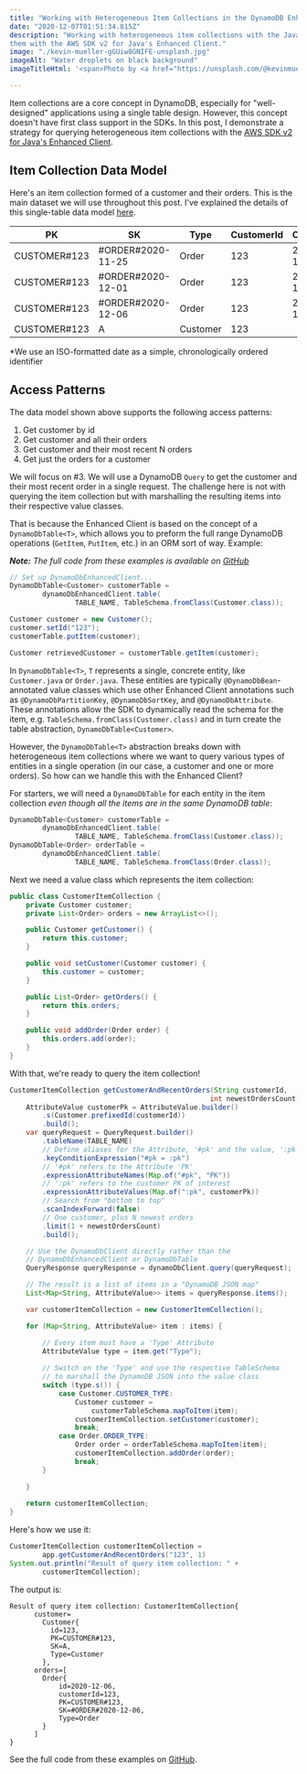 ```yaml
---
title: "Working with Heterogeneous Item Collections in the DynamoDB Enhanced Client for Java" 
date: "2020-12-07T01:51:34.815Z"
description: "Working with heterogeneous item collections with the Java SDKs can be tricky. Here we see how to handle 
them with the AWS SDK v2 for Java's Enhanced Client."
image: "./kevin-mueller-gGUiw8GNIFE-unsplash.jpg"
imageAlt: "Water droplets on black background"
imageTitleHtml: '<span>Photo by <a href="https://unsplash.com/@kevinmueller?utm_source=unsplash&amp;utm_medium=referral&amp;utm_content=creditCopyText">Kevin Mueller</a> on <a href="https://unsplash.com/?utm_source=unsplash&amp;utm_medium=referral&amp;utm_content=creditCopyText">Unsplash</a></span>'

---
```


Item collections are a core concept in DynamoDB, especially for "well-designed" applications using a single table 
design. However, this concept doesn't have first class support in the SDKs. In this post, I demonstrate a 
strategy for querying heterogeneous item collections with the 
[AWS SDK v2 for Java's Enhanced Client](https://github.com/aws/aws-sdk-java-v2/tree/master/services-custom/dynamodb-enhanced).

## Item Collection Data Model

Here's an item collection formed of a customer and their orders. This is the main dataset we will use 
throughout this post. I've explained the details of this single-table data model 
[here](https://www.davidagood.com/dynamodb-data-modeling/).

PK | SK | Type | CustomerId | OrderId*
---|----|------|------------|--------
CUSTOMER#123|#ORDER#2020-11-25|Order|123|2020-11-25
CUSTOMER#123|#ORDER#2020-12-01|Order|123|2020-12-01
CUSTOMER#123|#ORDER#2020-12-06|Order|123|2020-12-06
CUSTOMER#123|A|Customer|123|

*We use an ISO-formatted date as a simple, chronologically ordered identifier

## Access Patterns

The data model shown above supports the following access patterns:

1. Get customer by id
1. Get customer and all their orders
1. Get customer and their most recent N orders
1. Get just the orders for a customer
   
We will focus on #3. We will use a DynamoDB `Query` to get the customer and their most recent order in a single request. 
The challenge here is not with querying the item collection but with marshalling the resulting items 
into their respective value classes.

That is because the Enhanced Client is based on the concept of a `DynamoDbTable<T>`, which allows you to preform the 
full range DynamoDB operations (`GetItem`, `PutItem`, etc.) in an ORM sort of way. Example:

_**Note:** The full code from these examples is available on [GitHub](https://github.com/helloworldless/dynamodb-java-sdk-v2)_

```java
// Set up DynamoDbEnhancedClient...
DynamoDbTable<Customer> customerTable = 
        dynamoDbEnhancedClient.table(
                TABLE_NAME, TableSchema.fromClass(Customer.class));

Customer customer = new Customer();
customer.setId("123");
customerTable.putItem(customer);

Customer retrievedCustomer = customerTable.getItem(customer);
```

In `DynamoDbTable<T>`, `T` represents a single, concrete entity, like `Customer.java` or `Order.java`. 
These entities are typically `@DynamoDbBean`-annotated value classes which use other Enhanced Client annotations such 
as `@DynamoDbPartitionKey`, `@DynamoDbSortKey`, and `@DynamoDbAttribute`.  
These annotations allow the SDK to dynamically read the schema for the item, 
e.g. `TableSchema.fromClass(Customer.class)` and in turn create the table abstraction, `DynamoDbTable<Customer>`. 

However, the `DynamoDbTable<T>` abstraction 
breaks down with heterogeneous item collections where we want to query various types of entities in a single operation 
(in our case, a customer and one or more orders). So how can 
we handle this with the Enhanced Client?

For starters, we will need a `DynamoDbTable` for each entity in the item collection 
_even though all the items are in the same DynamoDB table_:

```java
DynamoDbTable<Customer> customerTable = 
        dynamoDbEnhancedClient.table(
                TABLE_NAME, TableSchema.fromClass(Customer.class));
DynamoDbTable<Order> orderTable = 
        dynamoDbEnhancedClient.table(
                TABLE_NAME, TableSchema.fromClass(Order.class));
```

Next we need a value class which represents the item collection:

```java
public class CustomerItemCollection {
    private Customer customer;
    private List<Order> orders = new ArrayList<>();

    public Customer getCustomer() {
        return this.customer;
    }

    public void setCustomer(Customer customer) {
        this.customer = customer;
    }

    public List<Order> getOrders() {
        return this.orders;
    }

    public void addOrder(Order order) {
        this.orders.add(order);
    }
}
```

With that, we're ready to query the item collection!

```java
CustomerItemCollection getCustomerAndRecentOrders(String customerId, 
                                                 int newestOrdersCount) {
    AttributeValue customerPk = AttributeValue.builder()
        .s(Customer.prefixedId(customerId))
        .build();
    var queryRequest = QueryRequest.builder()
        .tableName(TABLE_NAME)
        // Define aliases for the Attribute, '#pk' and the value, ':pk'
        .keyConditionExpression("#pk = :pk")
        // '#pk' refers to the Attribute 'PK'
        .expressionAttributeNames(Map.of("#pk", "PK"))
        // ':pk' refers to the customer PK of interest
        .expressionAttributeValues(Map.of(":pk", customerPk))
        // Search from "bottom to top"
        .scanIndexForward(false)
        // One customer, plus N newest orders
        .limit(1 + newestOrdersCount)
        .build();

    // Use the DynamoDbClient directly rather than the
    // DynamoDbEnhancedClient or DynamoDbTable
    QueryResponse queryResponse = dynamoDbClient.query(queryRequest);

    // The result is a list of items in a "DynamoDB JSON map"
    List<Map<String, AttributeValue>> items = queryResponse.items();

    var customerItemCollection = new CustomerItemCollection();

    for (Map<String, AttributeValue> item : items) {

        // Every item must have a 'Type' Attribute
        AttributeValue type = item.get("Type");
    
        // Switch on the 'Type' and use the respective TableSchema 
        // to marshall the DynamoDB JSON into the value class
        switch (type.s()) {
            case Customer.CUSTOMER_TYPE:
                Customer customer = 
                    customerTableSchema.mapToItem(item);
                customerItemCollection.setCustomer(customer);
                break;
            case Order.ORDER_TYPE:
                Order order = orderTableSchema.mapToItem(item);
                customerItemCollection.addOrder(order);
                break;
        }

    }
    
    return customerItemCollection;
}
```

Here's how we use it: 

```java
CustomerItemCollection customerItemCollection =
        app.getCustomerAndRecentOrders("123", 1)
System.out.println("Result of query item collection: " + 
        customerItemCollection);
```

The output is:

```text
Result of query item collection: CustomerItemCollection{
      customer=
        Customer{
          id=123, 
          PK=CUSTOMER#123, 
          SK=A, 
          Type=Customer
        }, 
      orders=[
        Order{
            id=2020-12-06, 
            customerId=123, 
            PK=CUSTOMER#123, 
            SK=#ORDER#2020-12-06, 
            Type=Order
        }
      ]
}
```

See the full code from these examples on [GitHub](https://github.com/helloworldless/dynamodb-java-sdk-v2).

